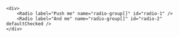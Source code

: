     <div>
        <Radio label="Push me" name="radio-group[]" id="radio-1" />
        <Radio label="And me" name="radio-group[]" id="radio-2" defaultChecked />
    </div>